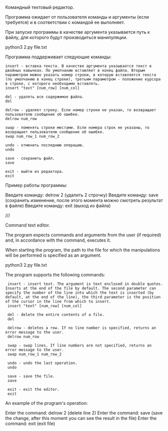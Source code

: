 Командный тектовый редактор.

Программа ожидает от пользователя команды и аргументы (если требуется) и в соответствии с командой ее выполняет.

При запуске программы в качестве аргумента указывается путь к файлу, для которого будут производиться манипуляции.

python3 2.py file.txt

Программа поддерживает следующие команды:

    insert - вставка текста. В качестве аргумента указывается текст в двойных кавычках. По умолчанию вставляет в конец файла. Вторым параметром можно указать номер строки, в которую вставляется текста (по умолчанию в конец строки), третьим параметром - положение курсора в строке, с которого необходимо вставлять.
    insert "text" [num_row] [num_col]
    
    del - удалять все содержимое файла.
    del
    
    delrow - удаляет строку. Если номер строки не указан, то возвращает пользователю сообщение об ошибке.
    delrow num_row
    
    swap - поменять строки местами. Если номера строк не указаны, то возвращает пользователю сообщение об ошибке.
    swap num_row_1 num_row_2
    
    undo - отменить последнюю операцию.
    undo
    
    save - сохранить файл.
    save
    
    exit - выйти из редактора.
    exit

Пример работы программы:

Введите команду: delrow 2	(удалить 2 строчку)
Введите команду: save	(сохранить изменение, после этого момента можно смотреть результат в файле)
Введите команду: exit	(выход из файла)

///

Command text editor.

The program expects commands and arguments from the user (if required) and, in accordance with the command, executes it.

When starting the program, the path to the file for which the manipulations will be performed is specified as an argument.

python3 2.py file.txt

The program supports the following commands:

     insert - insert text. The argument is text enclosed in double quotes. Inserts at the end of the file by default. The second parameter can specify the number of the line into which the text is inserted (by default, at the end of the line), the third parameter is the position of the cursor in the line from which to insert.
     insert "text" [num_row] [num_col]
    
     del - delete the entire contents of a file.
     del
    
     delrow - deletes a row. If no line number is specified, returns an error message to the user.
     delrow num_row
    
     swap - swap lines. If line numbers are not specified, returns an error message to the user.
     swap num_row_1 num_row_2
    
     undo - undo the last operation.
     undo
    
     save - save the file.
     save
    
     exit - exit the editor.
     exit
     
An example of the program's operation:

Enter the command: delrow 2	(delete line 2)
Enter the command: save	(save the change, after this moment you can see the result in the file)
Enter the command: exit	(exit file)
